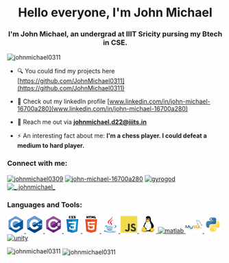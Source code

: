 <h1 align="center">Hello everyone, I'm John Michael</h1>
<h3 align="center">I'm John Michael, an undergrad at IIIT Sricity pursing my Btech in CSE.</h3>

<p align="left"> <img src="https://komarev.com/ghpvc/?username=johnmichael0311&label=Profile%20views&color=0e75b6&style=flat" alt="johnmichael0311" /> </p>


- 🔍 You could find my projects here [https://github.com/JohnMichael0311](https://github.com/JohnMichael0311)

- 📝 Check out my linkedIn profile [www.linkedin.com/in/john-michael-16700a280](www.linkedin.com/in/john-michael-16700a280)

- 📩 Reach me out via **johnmichael.d22@iiits.in**

- ⚡ An interesting fact about me: **I'm a chess player. I could defeat a medium to hard player.**

<h3 align="left">Connect with me:</h3>
<p align="left">
<a href="https://twitter.com/johnmichael0309" target="blank"><img align="center" src="https://raw.githubusercontent.com/rahuldkjain/github-profile-readme-generator/master/src/images/icons/Social/twitter.svg" alt="johnmichael0309" height="30" width="40" /></a>
<a href="https://linkedin.com/in/john-michael-16700a280" target="blank"><img align="center" src="https://raw.githubusercontent.com/rahuldkjain/github-profile-readme-generator/master/src/images/icons/Social/linked-in-alt.svg" alt="john-michael-16700a280" height="30" width="40" /></a>
<a href="https://kaggle.com/gyrogod" target="blank"><img align="center" src="https://raw.githubusercontent.com/rahuldkjain/github-profile-readme-generator/master/src/images/icons/Social/kaggle.svg" alt="gyrogod" height="30" width="40" /></a>
<a href="https://instagram.com/_.johnmichael_" target="blank"><img align="center" src="https://raw.githubusercontent.com/rahuldkjain/github-profile-readme-generator/master/src/images/icons/Social/instagram.svg" alt="_.johnmichael_" height="30" width="40" /></a>
</p>

<h3 align="left">Languages and Tools:</h3>
<p align="left"> <a href="https://www.cprogramming.com/" target="_blank" rel="noreferrer"> <img src="https://raw.githubusercontent.com/devicons/devicon/master/icons/c/c-original.svg" alt="c" width="40" height="40"/> </a> <a href="https://www.w3schools.com/cpp/" target="_blank" rel="noreferrer"> <img src="https://raw.githubusercontent.com/devicons/devicon/master/icons/cplusplus/cplusplus-original.svg" alt="cplusplus" width="40" height="40"/> </a> <a href="https://www.w3schools.com/cs/" target="_blank" rel="noreferrer"> <img src="https://raw.githubusercontent.com/devicons/devicon/master/icons/csharp/csharp-original.svg" alt="csharp" width="40" height="40"/> </a> <a href="https://www.w3schools.com/css/" target="_blank" rel="noreferrer"> <img src="https://raw.githubusercontent.com/devicons/devicon/master/icons/css3/css3-original-wordmark.svg" alt="css3" width="40" height="40"/> </a> <a href="https://www.w3.org/html/" target="_blank" rel="noreferrer"> <img src="https://raw.githubusercontent.com/devicons/devicon/master/icons/html5/html5-original-wordmark.svg" alt="html5" width="40" height="40"/> </a> <a href="https://www.java.com" target="_blank" rel="noreferrer"> <img src="https://raw.githubusercontent.com/devicons/devicon/master/icons/java/java-original.svg" alt="java" width="40" height="40"/> </a> <a href="https://developer.mozilla.org/en-US/docs/Web/JavaScript" target="_blank" rel="noreferrer"> <img src="https://raw.githubusercontent.com/devicons/devicon/master/icons/javascript/javascript-original.svg" alt="javascript" width="40" height="40"/> </a> <a href="https://www.linux.org/" target="_blank" rel="noreferrer"> <img src="https://raw.githubusercontent.com/devicons/devicon/master/icons/linux/linux-original.svg" alt="linux" width="40" height="40"/> </a> <a href="https://www.mathworks.com/" target="_blank" rel="noreferrer"> <img src="https://upload.wikimedia.org/wikipedia/commons/2/21/Matlab_Logo.png" alt="matlab" width="40" height="40"/> </a> <a href="https://www.mysql.com/" target="_blank" rel="noreferrer"> <img src="https://raw.githubusercontent.com/devicons/devicon/master/icons/mysql/mysql-original-wordmark.svg" alt="mysql" width="40" height="40"/> </a> <a href="https://www.python.org" target="_blank" rel="noreferrer"> <img src="https://raw.githubusercontent.com/devicons/devicon/master/icons/python/python-original.svg" alt="python" width="40" height="40"/> </a> <a href="https://unity.com/" target="_blank" rel="noreferrer"> <img src="https://www.vectorlogo.zone/logos/unity3d/unity3d-icon.svg" alt="unity" width="40" height="40"/> </a> </p>

<p><img align="left" src="https://github-readme-stats.vercel.app/api/top-langs?username=johnmichael0311&show_icons=true&locale=en&layout=compact" alt="johnmichael0311" /></p>

<p>&nbsp;<img align="center" src="https://github-readme-stats.vercel.app/api?username=johnmichael0311&show_icons=true&locale=en" alt="johnmichael0311" /></p>
